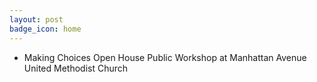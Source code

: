 ```yaml
---
layout: post
badge_icon: home
---
```


* Making Choices Open House Public Workshop at Manhattan Avenue United Methodist Church
